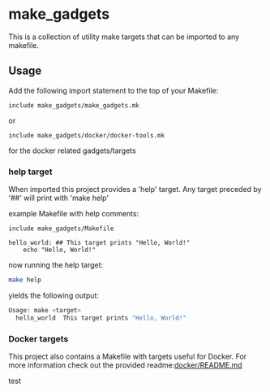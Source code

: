 # make_gadgets
This is a collection of utility make targets that can be imported to any makefile.

## Usage 

Add the following import statement to the top of your Makefile:
```make
include make_gadgets/make_gadgets.mk
```
or
```make
include make_gadgets/docker/docker-tools.mk
```
for the docker related gadgets/targets

### help target
When imported this project provides a 'help' target. Any target preceded by '##' 
will print with 'make help'

example Makefile with help comments:
```make
include make_gadgets/Makefile

hello_world: ## This target prints "Hello, World!"
    echo "Hello, World!"
```
now running the help target:
```bash
make help
```
yields the following output:
```bash
Usage: make <target>
  hello_world  This target prints "Hello, World!"
```

### Docker targets
This project also contains a Makefile with targets useful for Docker.
For more information check out the provided readme:[docker/README.md](docker/README.md)

test
